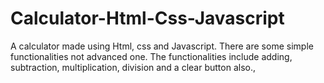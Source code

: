 # Calculator-Html-Css-Javascript
A calculator made using Html, css and Javascript. There are some simple functionalities not advanced one. The functionalities include adding, subtraction, multiplication, division and a clear button also., 
